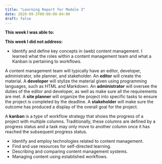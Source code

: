 ```yaml
---
title: "Learning Report for Module 3"
date: 2020-09-3T00:00:00-04:00
draft: false
---
```


**This week I was able to:**


**This week I did not address:**

+ Identify and define key concepts in (web) content management. I learned what the roles within a content management team and what a Kanban is pertaining to workflows. 

A content management team will typically have an editor, developer, administrator, site planner, and stakeholder. An **editor** will create the material. A **developer** will stylize the material given using programming languages, such as HTML and Markdown. An **administrator** will oversee the duties of the editor and developer, as well as make sure all the requirements are met. A **site planner** will organize the project into specific tasks to ensure the project is completed by the deadline. A **stakeholder** will make sure the outcome has produced a display of the overall goal for the project.


A **kanban** is a type of workflow strategy that shows the progress of a project with multiple columns. Traditionally, these columns are defined by a progress status and a task may only move to another column once it has reached the subsequent progress status.

+ Identify and employ technologies related to content management.
+ Find and use resources for self-directed learning.
+ Describing and comparing content management systems.
+ Managing content using established workflows.
